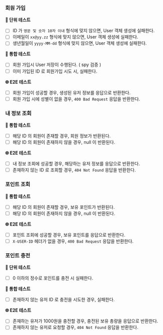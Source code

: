 ### 회원 가입

**🧱 단위 테스트**

- [ ]  ID 가 `영문 및 숫자 10자 이내` 형식에 맞지 않으면, User 객체 생성에 실패한다.
- [ ]  이메일이 `xx@yy.zz` 형식에 맞지 않으면, User 객체 생성에 실패한다.
- [ ]  생년월일이 `yyyy-MM-dd` 형식에 맞지 않으면, User 객체 생성에 실패한다.

**🔗 통합 테스트**

- [ ]  회원 가입시 User 저장이 수행된다. ( spy 검증 )
- [ ]  이미 가입된 ID 로 회원가입 시도 시, 실패한다.

**🌐 E2E 테스트**

- [ ]  회원 가입이 성공할 경우, 생성된 유저 정보를 응답으로 반환한다.
- [ ]  회원 가입 시에 성별이 없을 경우, `400 Bad Request` 응답을 반환한다.

### 내 정보 조회

**🔗 통합 테스트**

- [ ]  해당 ID 의 회원이 존재할 경우, 회원 정보가 반환된다.
- [ ]  해당 ID 의 회원이 존재하지 않을 경우, null 이 반환된다.

**🌐 E2E 테스트**

- [ ]  내 정보 조회에 성공할 경우, 해당하는 유저 정보를 응답으로 반환한다.
- [ ]  존재하지 않는 ID 로 조회할 경우, `404 Not Found` 응답을 반환한다.

### 포인트 조회

**🔗 통합 테스트**

- [ ]  해당 ID 의 회원이 존재할 경우, 보유 포인트가 반환된다.
- [ ]  해당 ID 의 회원이 존재하지 않을 경우, null 이 반환된다.

**🌐 E2E 테스트**

- [ ]  포인트 조회에 성공할 경우, 보유 포인트를 응답으로 반환한다.
- [ ]  `X-USER-ID` 헤더가 없을 경우, `400 Bad Request` 응답을 반환한다.

### 포인트 충전

**🧱 단위 테스트**

- [ ]  0 이하의 정수로 포인트를 충전 시 실패한다.

**🔗 통합 테스트**

- [ ]  존재하지 않는 유저 ID 로 충전을 시도한 경우, 실패한다.

**🌐 E2E 테스트**

- [ ]  존재하는 유저가 1000원을 충전할 경우, 충전된 보유 총량을 응답으로 반환한다.
- [ ]  존재하지 않는 유저로 요청할 경우, `404 Not Found` 응답을 반환한다.